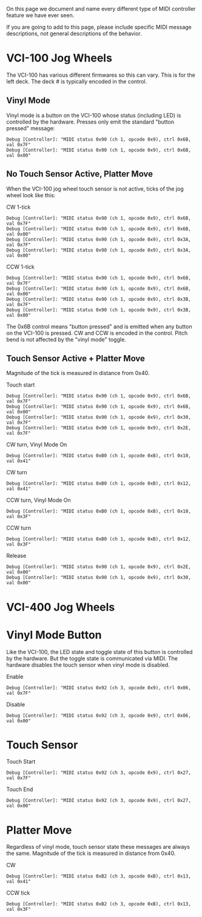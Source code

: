 On this page we document and name every different type of MIDI
controller feature we have ever seen.

If you are going to add to this page, please include specific MIDI
message descriptions, not general descriptions of the behavior.

# VCI-100 Jog Wheels

The VCI-100 has various different firmwares so this can vary. This is
for the left deck. The deck \# is typically encoded in the control.

## Vinyl Mode

Vinyl mode is a button on the VCI-100 whose status (including LED) is
controlled by the hardware. Presses only emit the standard "button
pressed" message:

    Debug [Controller]: "MIDI status 0x90 (ch 1, opcode 0x9), ctrl 0x6B, val 0x7F"
    Debug [Controller]: "MIDI status 0x90 (ch 1, opcode 0x9), ctrl 0x6B, val 0x00"

## No Touch Sensor Active, Platter Move

When the VCI-100 jog wheel touch sensor is not active, ticks of the jog
wheel look like this:

CW 1-tick

    Debug [Controller]: "MIDI status 0x90 (ch 1, opcode 0x9), ctrl 0x6B, val 0x7F"
    Debug [Controller]: "MIDI status 0x90 (ch 1, opcode 0x9), ctrl 0x6B, val 0x00"
    Debug [Controller]: "MIDI status 0x90 (ch 1, opcode 0x9), ctrl 0x3A, val 0x7F"
    Debug [Controller]: "MIDI status 0x90 (ch 1, opcode 0x9), ctrl 0x3A, val 0x00"

CCW 1-tick

    Debug [Controller]: "MIDI status 0x90 (ch 1, opcode 0x9), ctrl 0x6B, val 0x7F"
    Debug [Controller]: "MIDI status 0x90 (ch 1, opcode 0x9), ctrl 0x6B, val 0x00"
    Debug [Controller]: "MIDI status 0x90 (ch 1, opcode 0x9), ctrl 0x3B, val 0x7F"
    Debug [Controller]: "MIDI status 0x90 (ch 1, opcode 0x9), ctrl 0x3B, val 0x00"

The 0x6B control means "button pressed" and is emitted when any button
on the VCI-100 is pressed. CW and CCW is encoded in the control. Pitch
bend is not affected by the "vinyl mode" toggle.

## Touch Sensor Active + Platter Move

Magnitude of the tick is measured in distance from 0x40.

Touch start

    Debug [Controller]: "MIDI status 0x90 (ch 1, opcode 0x9), ctrl 0x6B, val 0x7F"
    Debug [Controller]: "MIDI status 0x90 (ch 1, opcode 0x9), ctrl 0x6B, val 0x00"
    Debug [Controller]: "MIDI status 0x90 (ch 1, opcode 0x9), ctrl 0x30, val 0x7F"
    Debug [Controller]: "MIDI status 0x90 (ch 1, opcode 0x9), ctrl 0x2E, val 0x7F"

CW turn, Vinyl Mode On

    Debug [Controller]: "MIDI status 0xB0 (ch 1, opcode 0xB), ctrl 0x10, val 0x41"

CW turn

    Debug [Controller]: "MIDI status 0xB0 (ch 1, opcode 0xB), ctrl 0x12, val 0x41"

CCW turn, Vinyl Mode On

    Debug [Controller]: "MIDI status 0xB0 (ch 1, opcode 0xB), ctrl 0x10, val 0x3F"

CCW turn

    Debug [Controller]: "MIDI status 0xB0 (ch 1, opcode 0xB), ctrl 0x12, val 0x3F"

Release

    Debug [Controller]: "MIDI status 0x90 (ch 1, opcode 0x9), ctrl 0x2E, val 0x00"
    Debug [Controller]: "MIDI status 0x90 (ch 1, opcode 0x9), ctrl 0x30, val 0x00"

# VCI-400 Jog Wheels

# Vinyl Mode Button

Like the VCI-100, the LED state and toggle state of this button is
controlled by the hardware. But the toggle state is communicated via
MIDI. The hardware disables the touch sensor when vinyl mode is
disabled.

Enable

    Debug [Controller]: "MIDI status 0x92 (ch 3, opcode 0x9), ctrl 0x06, val 0x7F"

Disable

    Debug [Controller]: "MIDI status 0x92 (ch 3, opcode 0x9), ctrl 0x06, val 0x00"

# Touch Sensor

Touch Start

    Debug [Controller]: "MIDI status 0x92 (ch 3, opcode 0x9), ctrl 0x27, val 0x7F"

Touch End

    Debug [Controller]: "MIDI status 0x92 (ch 3, opcode 0x9), ctrl 0x27, val 0x00"

# Platter Move

Regardless of vinyl mode, touch sensor state these messages are always
the same. Magnitude of the tick is measured in distance from 0x40.

CW

    Debug [Controller]: "MIDI status 0xB2 (ch 3, opcode 0xB), ctrl 0x13, val 0x41"

CCW tick

    Debug [Controller]: "MIDI status 0xB2 (ch 3, opcode 0xB), ctrl 0x13, val 0x3F"
